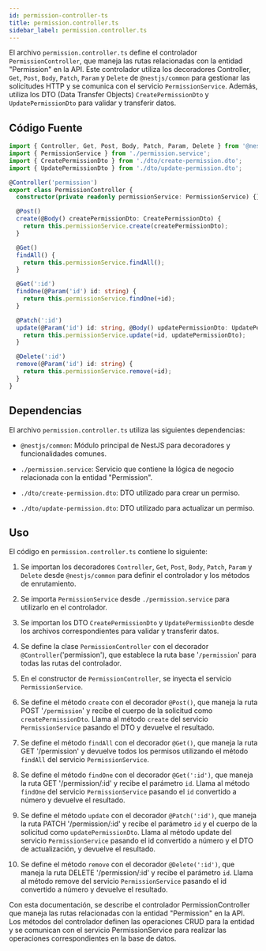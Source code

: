 ```yaml
---
id: permission-controller-ts
title: permission.controller.ts
sidebar_label: permission.controller.ts
---
```


El archivo `permission.controller.ts` define el controlador `PermissionController`, que maneja las rutas relacionadas con la entidad "Permission" en la API. Este controlador utiliza los decoradores Controller, `Get`, `Post`, `Body`, `Patch`, `Param` y `Delete` de `@nestjs/common` para gestionar las solicitudes HTTP y se comunica con el servicio `PermissionService`. Además, utiliza los DTO (Data Transfer Objects) `CreatePermissionDto` y `UpdatePermissionDto` para validar y transferir datos.

## Código Fuente
```typescript
import { Controller, Get, Post, Body, Patch, Param, Delete } from '@nestjs/common';
import { PermissionService } from './permission.service';
import { CreatePermissionDto } from './dto/create-permission.dto';
import { UpdatePermissionDto } from './dto/update-permission.dto';

@Controller('permission')
export class PermissionController {
  constructor(private readonly permissionService: PermissionService) {}

  @Post()
  create(@Body() createPermissionDto: CreatePermissionDto) {
    return this.permissionService.create(createPermissionDto);
  }

  @Get()
  findAll() {
    return this.permissionService.findAll();
  }

  @Get(':id')
  findOne(@Param('id') id: string) {
    return this.permissionService.findOne(+id);
  }

  @Patch(':id')
  update(@Param('id') id: string, @Body() updatePermissionDto: UpdatePermissionDto) {
    return this.permissionService.update(+id, updatePermissionDto);
  }

  @Delete(':id')
  remove(@Param('id') id: string) {
    return this.permissionService.remove(+id);
  }
}
```

## Dependencias
El archivo `permission.controller.ts` utiliza las siguientes dependencias:

- `@nestjs/common`: Módulo principal de NestJS para decoradores y funcionalidades comunes.
  
- `./permission.service`: Servicio que contiene la lógica de negocio relacionada con la entidad "Permission".
- `./dto/create-permission.dto`: DTO utilizado para crear un permiso.
- `./dto/update-permission.dto`: DTO utilizado para actualizar un permiso.

## Uso
El código en `permission.controller.ts` contiene lo siguiente:

1. Se importan los decoradores `Controller`, `Get`, `Post`, `Body`, `Patch`, `Param` y `Delete` desde `@nestjs/common` para definir el controlador y los métodos de enrutamiento.

2. Se importa `PermissionService` desde `./permission.service` para utilizarlo en el controlador.

3. Se importan los DTO `CreatePermissionDto` y `UpdatePermissionDto` desde los archivos correspondientes para validar y transferir datos.

4. Se define la clase `PermissionController` con el decorador `@Controller`('permission'), que establece la ruta base '`/permission`' para todas las rutas del controlador.

5. En el constructor de `PermissionController`, se inyecta el servicio `PermissionService`.

6. Se define el método `create` con el decorador `@Post()`, que maneja la ruta POST '`/permission`' y recibe el cuerpo de la solicitud como `createPermissionDto`. Llama al método `create` del servicio `PermissionService` pasando el DTO y devuelve el resultado.

7. Se define el método `findAll` con el decorador `@Get()`, que maneja la ruta GET '/permission' y devuelve todos los permisos utilizando el método `findAll` del servicio `PermissionService`.

8. Se define el método `findOne` con el decorador `@Get(':id')`, que maneja la ruta GET '/permission/:id' y recibe el parámetro `id`. Llama al método `findOne` del servicio `PermissionService` pasando el `id` convertido a número y devuelve el resultado.

9. Se define el método `update` con el decorador `@Patch(':id')`, que maneja la ruta PATCH '/permission/:id' y recibe el parámetro `id` y el cuerpo de la solicitud como `updatePermissionDto`. Llama al método update del servicio `PermissionService` pasando el id convertido a número y el DTO de actualización, y devuelve el resultado.

10. Se define el método `remove` con el decorador `@Delete(':id')`, que maneja la ruta DELETE '/permission/:id' y recibe el parámetro `id`. Llama al método remove del servicio `PermissionService` pasando el id convertido a número y devuelve el resultado.

Con esta documentación, se describe el controlador PermissionController que maneja las rutas relacionadas con la entidad "Permission" en la API. Los métodos del controlador definen las operaciones CRUD para la entidad y se comunican con el servicio PermissionService para realizar las operaciones correspondientes en la base de datos.

